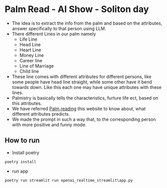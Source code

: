 # Palm Read - AI Show - Soliton day

- The idea is to extract the info from the palm and based on the attributes, answer specifically to that person using LLM.
- There different Lines in our palm namely
  - Life Line
  - Head Line
  - Heart Line
  - Money Line
  - Career line
  - Line of Marriage
  - Child line
- These line comes with different attributes for different persons, like some people have head line straight, while some other have it bend towards down. Like this each one may have unique attributes with these lines.
- Palmistry is basically tells the characteristics, furture life ect, based on this attributes.
- We have referred [Palm reading](https://www.astroyogi.com/palmreading) this website to know about, what different attributes predicts.
- We made the prompt in such a way that, to the corresponding person with more positive and funny mode.

## How to run

- Install poetry

```text
poetry install
```

- run app

```text
poetry run streamlit run openai_realtime_streamlit\app.py
```
